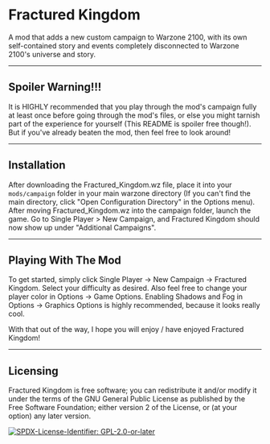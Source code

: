 # Fractured Kingdom
A mod that adds a new custom campaign to Warzone 2100, with its own self-contained story and events completely disconnected to Warzone 2100's universe and story.

------------------
Spoiler Warning!!!
------------------
It is HIGHLY recommended that you play through the mod's campaign fully at least once before going through the mod's files, or else you might tarnish part of the experience for yourself (This README is spoiler free though!). But if you've already beaten the mod, then feel free to look around!

------------
Installation
------------
After downloading the Fractured_Kingdom.wz file, place it into your `mods/campaign` folder in your main warzone directory (If you can't find the main directory, click "Open Configuration Directory" in the Options menu). After moving Fractured_Kingdom.wz into the campaign folder, launch the game. Go to Single Player > New Campaign, and Fractured Kingdom should now show up under "Additional Campaigns".

--------------------
Playing With The Mod
--------------------
To get started, simply click Single Player -> New Campaign -> Fractured Kingdom. Select your difficulty as desired. Also feel free to change your player color in Options -> Game Options. Enabling Shadows and Fog in Options -> Graphics Options is highly recommended, because it looks really cool.

With that out of the way, I hope you will enjoy / have enjoyed Fractured Kingdom!

---------
Licensing
---------

Fractured Kingdom is free software; you can redistribute it and/or modify it under the terms of the GNU General Public License as published by the Free Software Foundation; either version 2 of the License, or (at your option) any later version.

[![SPDX-License-Identifier: GPL-2.0-or-later](https://img.shields.io/static/v1?label=SPDX-License-Identifier&message=GPL-2.0-or-later&color=blue&logo=open-source-initiative&logoColor=white&logoWidth=10&style=flat-square)](COPYING)
